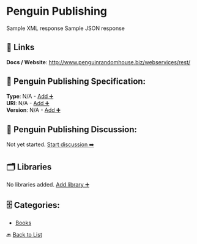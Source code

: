 # Penguin Publishing

Sample XML response Sample JSON response

##  🔗 Links
**Docs / Website**: http://www.penguinrandomhouse.biz/webservices/rest/

## 🧬 Penguin Publishing Specification:
**Type**: N/A - [Add ➕](https://github.com/apis-list/apis-list/edit/main/apis.yaml#L14763)  
**URI**: N/A - [Add ➕](https://github.com/apis-list/apis-list/edit/main/apis.yaml#L14763)  
**Version**: N/A - [Add ➕](https://github.com/apis-list/apis-list/edit/main/apis.yaml#L14763)

## 💬 Penguin Publishing Discussion:
Not yet started. [Start discussion ➡️](https://github.com/apis-list/apis-list/discussions/new)

## 🗂️ Libraries

No libraries added. [Add library ➕](https://github.com/apis-list/apis-list/edit/main/apis.yaml#L14763)    


## 🗄️ Categories:
- [Books](https://github.com/apis-list/apis-list#books-)

🔙  [Back to List](https://github.com/apis-list/apis-list)
